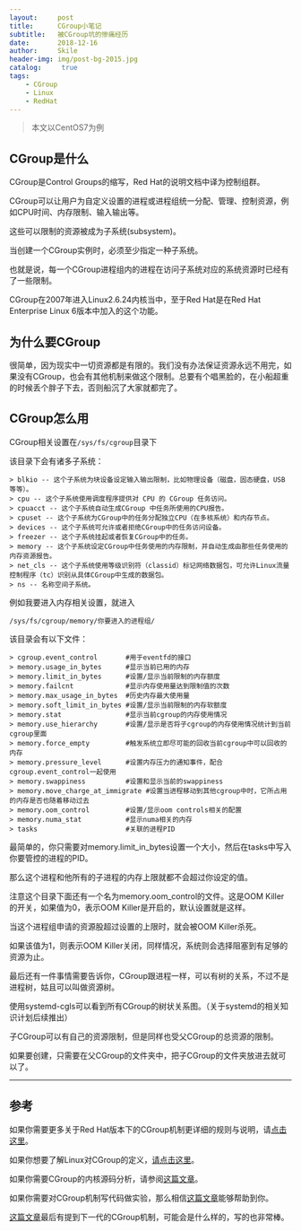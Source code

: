 ```yaml
---
layout:     post
title:      CGroup小笔记
subtitle:   被CGroup坑的惨痛经历
date:       2018-12-16
author:     Skile
header-img: img/post-bg-2015.jpg
catalog: 	 true
tags:
    - CGroup
    - Linux
    - RedHat
---
```


> 本文以CentOS7为例

## CGroup是什么

CGroup是Control Groups的缩写，Red Hat的说明文档中译为控制组群。

CGroup可以让用户为自定义设置的进程或进程组统一分配、管理、控制资源，例如CPU时间、内存限制、输入输出等。

这些可以限制的资源被成为子系统(subsystem)。

当创建一个CGroup实例时，必须至少指定一种子系统。

也就是说，每一个CGroup进程组内的进程在访问子系统对应的系统资源时已经有了一些限制。

CGroup在2007年进入Linux2.6.24内核当中，至于Red Hat是在Red Hat Enterprise Linux 6版本中加入的这个功能。

## 为什么要CGroup

很简单，因为现实中一切资源都是有限的。我们没有办法保证资源永远不用完，如果没有CGroup，也会有其他机制来做这个限制。总要有个唱黑脸的，在小船超重的时候丢个胖子下去，否则船沉了大家就都完了。

## CGroup怎么用

CGroup相关设置在`/sys/fs/cgroup`目录下

该目录下会有诸多子系统：

```
> blkio -- 这个子系统为块设备设定输入输出限制，比如物理设备（磁盘，固态硬盘，USB 等等）。
> cpu -- 这个子系统使用调度程序提供对 CPU 的 CGroup 任务访问。
> cpuacct -- 这个子系统自动生成CGroup 中任务所使用的CPU报告。
> cpuset -- 这个子系统为CGroup中的任务分配独立CPU（在多核系统）和内存节点。
> devices -- 这个子系统可允许或者拒绝CGroup中的任务访问设备。
> freezer -- 这个子系统挂起或者恢复CGroup中的任务。
> memory -- 这个子系统设定CGroup中任务使用的内存限制，并自动生成由那些任务使用的内存资源报告。
> net_cls -- 这个子系统使用等级识别符（classid）标记网络数据包，可允许Linux流量控制程序（tc）识别从具体CGroup中生成的数据包。
> ns -- 名称空间子系统。
```

例如我要进入内存相关设置，就进入

`/sys/fs/cgroup/memory/你要进入的进程组/`

该目录会有以下文件：

```
> cgroup.event_control       #用于eventfd的接口
> memory.usage_in_bytes      #显示当前已用的内存
> memory.limit_in_bytes      #设置/显示当前限制的内存额度
> memory.failcnt             #显示内存使用量达到限制值的次数
> memory.max_usage_in_bytes  #历史内存最大使用量
> memory.soft_limit_in_bytes #设置/显示当前限制的内存软额度
> memory.stat                #显示当前cgroup的内存使用情况
> memory.use_hierarchy       #设置/显示是否将子cgroup的内存使用情况统计到当前cgroup里面
> memory.force_empty         #触发系统立即尽可能的回收当前cgroup中可以回收的内存
> memory.pressure_level      #设置内存压力的通知事件，配合cgroup.event_control一起使用
> memory.swappiness          #设置和显示当前的swappiness
> memory.move_charge_at_immigrate #设置当进程移动到其他cgroup中时，它所占用的内存是否也随着移动过去
> memory.oom_control         #设置/显示oom controls相关的配置
> memory.numa_stat           #显示numa相关的内存
> tasks                      #关联的进程PID
```

最简单的，你只需要对memory.limit_in_bytes设置一个大小，然后在tasks中写入你要管控的进程的PID。

那么这个进程和他所有的子进程的内存上限就都不会超过你设定的值。

注意这个目录下面还有一个名为memory.oom_control的文件。这是OOM Killer的开关，如果值为0，表示OOM Killer是开启的，默认设置就是这样。

当这个进程组申请的资源股超过设置的上限时，就会被OOM Killer杀死。

如果该值为1，则表示OOM Killer关闭，同样情况，系统则会选择阻塞到有足够的资源为止。

最后还有一件事情需要告诉你，CGroup跟进程一样，可以有树的关系，不过不是进程树，姑且可以叫做资源树。

使用systemd-cgls可以看到所有CGroup的树状关系图。（关于systemd的相关知识计划后续推出）

子CGroup可以有自己的资源限制，但是同样也受父CGroup的总资源的限制。

如果要创建，只需要在父CGroup的文件夹中，把子CGroup的文件夹放进去就可以了。

---

## 参考

如果你需要更多关于Red Hat版本下的CGroup机制更详细的规则与说明，请<a href="https://access.redhat.com/documentation/zh-cn/red_hat_enterprise_linux/6/html/resource_management_guide/" target="_blank">点击这里</a>。

如果你想要了解Linux对CGroup的定义，<a href="https://www.kernel.org/doc/Documentation/cgroup-v1/" target="_blank">请点击这里</a>。

如果你需要CGroup的内核源码分析，请参阅<a href="https://blog.csdn.net/eleven_xiy/article/details/76602245" target="_blank">这篇文章</a>。

如果你需要对CGroup机制写代码做实验，那么相信<a href="https://www.cnblogs.com/yanghuahui/p/3751826.html" target="_blank">这篇文章</a>能够帮助到你。

<a href="https://coolshell.cn/articles/17049.html" target="_blank">这篇文章</a>最后有提到下一代的CGroup机制，可能会是什么样的，写的也非常棒。
